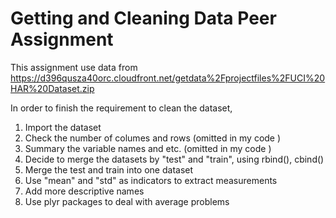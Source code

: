 Getting and Cleaning Data Peer Assignment
=============
This assignment use data from
https://d396qusza40orc.cloudfront.net/getdata%2Fprojectfiles%2FUCI%20HAR%20Dataset.zip 

In order to finish the requirement to clean the dataset,
1. Import the dataset
2. Check the number of columes and rows (omitted in my code )
3. Summary the variable names and etc. (omitted in my code )
4. Decide to merge the datasets by "test" and "train", using rbind(), cbind()
5. Merge the test and train into one dataset
6. Use "mean" and "std" as indicators to extract measurements
7. Add more descriptive names
8. Use plyr packages to deal with average problems


